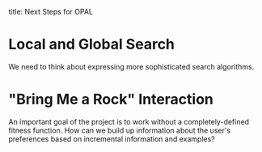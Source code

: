 title: Next Steps for OPAL

# Local and Global Search

We need to think about expressing more sophisticated search algorithms.

# "Bring Me a Rock" Interaction

An important goal of the project is to work without a completely-defined fitness function. How can we build up information about the user's preferences based on incremental information and examples?

